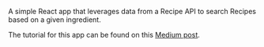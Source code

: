 A simple React app that leverages data from a Recipe API to search Recipes based on a given ingredient.

The tutorial for this app can be found on this [Medium post](https://medium.com/@shivamdesai_65083/fetching-data-from-rest-apis-with-react-25a2f6db5d7a).
